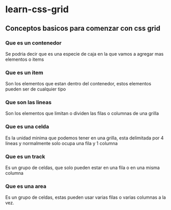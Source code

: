 # learn-css-grid

## Conceptos basicos para comenzar con css grid

### Que es un contenedor
Se podria decir que es una especie de caja en la que vamos a agregar mas elementos o items

### Que es un item
Son los elementos que estan dentro del contenedor, estos elementos pueden ser de cualquier tipo

### Que son las lineas
Son los elementos que limitan o dividen las filas o columnas de una grilla

### Que es una celda
Es la unidad minima que podemos tener en una grilla, esta delimitada por 4 lineas y normalmente solo ocupa una fila y 1 columna

### Que es un track
Es un grupo de celdas, que solo pueden estar en una fila o en una misma columna

### Que es una area
Es un grupo de celdas, estas pueden usar varias filas o varias columnas a la vez.